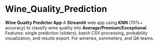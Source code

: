 # Wine_Quality_Prediction
**Wine Quality Predictor App**    A **Streamlit** web app using **KNN** (70%+ accuracy) to classify wine quality into **Average/Premium/Exceptional**. Features: single prediction (sliders), batch CSV processing, probability visualization, and results export. For wineries, sommeliers, and QA teams. 
